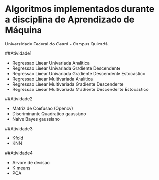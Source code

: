 # Algoritmos implementados durante a disciplina de Aprendizado de Máquina
  Universidade Federal do Ceará - Campus Quixadá. 

##Atividade1
* Regressao Linear Univariada Analítica
* Regressao Linear Univariada Gradiente Descendente
* Regressao Linear Univariada Gradiente Descendente Estocastico
* Regressao Linear Multivariada Analítica
* Regressao Linear Multivariada Gradiente Descendente
* Regressao Linear Multivariada Gradiente Descendente Estocastico


##Atividade2
* Matriz de Confusao (Opencv)
* Discriminante Quadratico gaussiano
* Naive Bayes gaussiano

##Atividade3
* Kfold
* KNN

##Atividade4
* Arvore de decisao
* K means
* PCA
